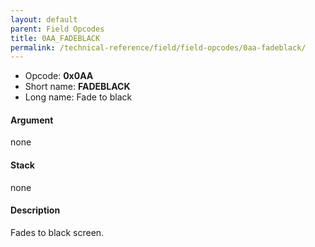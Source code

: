 ```yaml
---
layout: default
parent: Field Opcodes
title: 0AA_FADEBLACK
permalink: /technical-reference/field/field-opcodes/0aa-fadeblack/
---
```


-   Opcode: **0x0AA**
-   Short name: **FADEBLACK**
-   Long name: Fade to black

#### Argument

none

#### Stack

none

#### Description

Fades to black screen.
